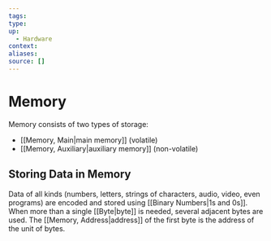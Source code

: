 ```yaml
---
tags:
type:
up:
  - Hardware
context:
aliases:
source: []
---
```


# Memory

Memory consists of two types of storage:

- [[Memory, Main|main memory]] (volatile)
- [[Memory, Auxiliary|auxiliary memory]] (non-volatile)

## Storing Data in Memory

Data of all kinds (numbers, letters, strings of characters, audio, video, even programs) are encoded and stored using [[Binary Numbers|1s and 0s]]. When more than a single [[Byte|byte]] is needed, several adjacent bytes are used. The [[Memory, Address|address]] of the first byte is the address of the unit of bytes.
